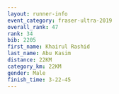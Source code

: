 ```yaml
---
layout: runner-info 
event_category: fraser-ultra-2019 
overall_rank: 47
rank: 34
bib: 2205
first_name: Khairul Rashid
last_name: Abu Kasim
distance: 22KM
category_km: 22KM
gender: Male
finish_time: 3-22-45
---
```

